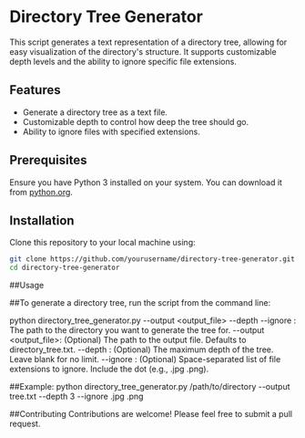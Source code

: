 # Directory Tree Generator

This script generates a text representation of a directory tree, allowing for easy visualization of the directory's structure. It supports customizable depth levels and the ability to ignore specific file extensions.

## Features

- Generate a directory tree as a text file.
- Customizable depth to control how deep the tree should go.
- Ability to ignore files with specified extensions.

## Prerequisites

Ensure you have Python 3 installed on your system. You can download it from [python.org](https://www.python.org/).

## Installation

Clone this repository to your local machine using:

```bash
git clone https://github.com/yourusername/directory-tree-generator.git
cd directory-tree-generator
```
##Usage

##To generate a directory tree, run the script from the command line:

python directory_tree_generator.py <directory> --output <output_file> --depth <depth> --ignore <extensions>
<directory>: The path to the directory you want to generate the tree for.
--output <output_file>: (Optional) The path to the output file. Defaults to directory_tree.txt.
--depth <depth>: (Optional) The maximum depth of the tree. Leave blank for no limit.
--ignore <extensions>: (Optional) Space-separated list of file extensions to ignore. Include the dot (e.g., .jpg .png).

##Example:
python directory_tree_generator.py /path/to/directory --output tree.txt --depth 3 --ignore .jpg .png

##Contributing
Contributions are welcome! Please feel free to submit a pull request.
